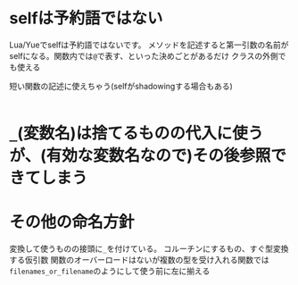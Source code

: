 # selfは予約語ではない

Lua/Yueでselfは予約語ではないです。
メソッドを記述すると第一引数の名前がselfになる。関数内では`@`で表す、といった決めごとがあるだけ
クラスの外側でも使える

短い関数の記述に使えちゃう(selfがshadowingする場合もある)
```yuecode.lua

```
# `_`(変数名)は捨てるものの代入に使うが、(有効な変数名なので)その後参照できてしまう

# その他の命名方針

変換して使うものの接頭に`_`を付けている。
コルーチンにするもの、すぐ型変換する仮引数
関数のオーバーロードはないが複数の型を受け入れる関数では`filenames_or_filename`のようにして使う前に左に揃える

